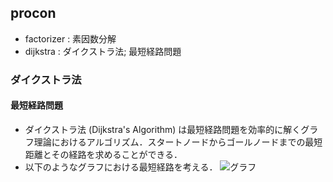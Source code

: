 ## procon
- factorizer : 素因数分解
- dijkstra : ダイクストラ法; 最短経路問題


### ダイクストラ法
#### 最短経路問題
- ダイクストラ法 (Dijkstra's Algorithm) は最短経路問題を効率的に解くグラフ理論におけるアルゴリズム．スタートノードからゴールノードまでの最短距離とその経路を求めることができる．
- 以下のようなグラフにおける最短経路を考える．
![グラフ](http://cdn-ak.f.st-hatena.com/images/fotolife/k/kuuso1/20151213/20151213071247.png)
